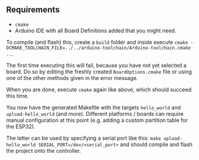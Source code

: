 ## Requirements

- `cmake`
- Arduino IDE with all Board Definitions added that you might need.

To compile (and flash) this, create a `build` folder and inside execute
`cmake -DCMAKE_TOOLCHAIN_FILE=../../arduino-toolchain/Arduino-toolchain.cmake
..`.

The first time executing this will fail, because you have not yet selected a
board. Do so by editing the freshly created `BoardOptions.cmake` file or using
one of the other methods given in the error message.

When you are done, execute `cmake` again like above, which should succeed this time.

You now have the generated Makefile with the targets `hello_world` and `upload-hello_world` (and more). Different platforms / boards can require manual configuration at this point (e.g. adding a custom partition table for the ESP32).

The latter can be used by specifying a serial port like this: `make upload-hello_world SERIAL_PORT=/dev/<serial_port>` and should compile and flash the project onto the controller.
